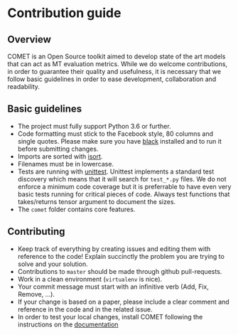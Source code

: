 # Contribution guide

## Overview

COMET is an Open Source toolkit aimed to develop state of the art models that can act as MT evaluation metrics. While we do welcome contributions, in order to guarantee their quality and usefulness, it is necessary that we follow basic guidelines in order to ease development, collaboration and readability.

## Basic guidelines

* The project must fully support Python 3.6 or further.
* Code formatting must stick to the Facebook style, 80 columns and single quotes. Please make sure you have [black](https://github.com/ambv/black) installed and to run it before submitting changes.
* Imports are sorted with [isort](https://github.com/timothycrosley/isort).
* Filenames must be in lowercase.
* Tests are running with [unittest](https://docs.python.org/3/library/unittest.html). Unittest implements a standard test discovery which means that it will search for `test_*.py` files. We do not enforce a minimum code coverage but it is preferrable to have even very basic tests running for critical pieces of code. Always test functions that takes/returns tensor argument to document the sizes.
* The `comet` folder contains core features.

## Contributing

* Keep track of everything by creating issues and editing them with reference to the code! Explain succinctly the problem you are trying to solve and your solution.
* Contributions to `master` should be made through github pull-requests.
* Work in a clean environment (`virtualenv` is nice). 
* Your commit message must start with an infinitive verb (Add, Fix, Remove, ...).
* If your change is based on a paper, please include a clear comment and reference in the code and in the related issue.
* In order to test your local changes, install COMET following the instructions on the [documentation](https://unbabel.github.io/COMET/html/index.html)
